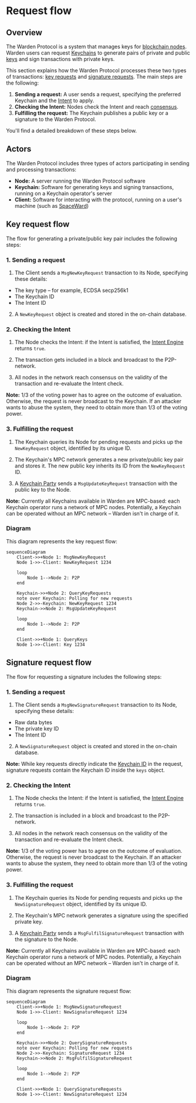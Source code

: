 ﻿---
sidebar_position: 4
---

# Request flow

## Overview

The Warden Protocol is a system that manages keys for [blockchain nodes](/learn/glossary#warden-protocol-node). Warden users can request [Keychains](/learn/glossary#keychain) to generate pairs of private and public [keys](/learn/glossary#key) and sign transactions with private keys.

This section explains how the Warden Protocol processes these two types of transactions: [key requests](/learn/glossary#key-request) and [signature requests](/learn/glossary#signature-request). The main steps are the following:

1. **Sending a request:** A user sends a request, specifying the preferred Keychain and the [Intent](/learn/glossary#intent) to apply.
2. **Checking the Intent:** Nodes check the Intent and reach [consensus](/learn/glossary#staking).
3. **Fulfilling the request:** The Keychain publishes a public key or a signature to the Warden Protocol.

You'll find a detailed breakdown of these steps below.

## Actors

The Warden Protocol includes three types of actors participating in sending and processing transactions:

- **Node:** A server running the Warden Protocol software
- **Keychain:** Software for generating keys and signing transactions, running on a Keychain operator's server
- **Client:** Software for interacting with the protocol, running on a user's machine (such as [SpaceWard](/learn/glossary#spaceward))

## Key request flow

The flow for generating a private/public key pair includes the following steps:

### 1. Sending a request

1. The Client sends a `MsgNewKeyRequest` transaction to its Node, specifying these details:

- The key type – for example, ECDSA secp256k1
- The Keychain ID
- The Intent ID

2. A `NewKeyRequest` object is created and stored in the on-chain database.

### 2. Checking the Intent

1. The Node checks the Intent: if the Intent is satisfied, the [Intent Engine](/learn/glossary#intent-engine) returns `true`.

2. The transaction gets included in a block and broadcast to the P2P-network.

3. All nodes in the network reach consensus on the validity of the transaction and re-evaluate the Intent check.

**Note:** 1/3 of the voting power has to agree on the outcome of evaluation. Otherwise, the request is never broadcast to the Keychain. If an attacker wants to abuse the system, they need to obtain more than 1/3 of the voting power.

### 3. Fulfilling the request

1. The Keychain queries its Node for pending requests and picks up the `NewKeyRequest` object, identified by its unique ID.

2. The Keychain's MPC network generates a new private/public key pair and stores it. The new public key inherits its ID from the `NewKeyRequest` ID. 

3. A [Keychain Party](/learn/glossary#keychain-party) sends a `MsgUpdateKeyRequest` transaction with the public key to the Node.

**Note:** Currently all Keychains available in Warden are MPC-based: each Keychain operator runs a network of MPC nodes. Potentially, a Keychain can be operated without an MPC network – Warden isn't in charge of it.

### Diagram

This diagram represents the key request flow:

```mermaid
sequenceDiagram
    Client->>+Node 1: MsgNewKeyRequest
    Node 1->>-Client: NewKeyRequest 1234

    loop
        Node 1-->Node 2: P2P
    end

    Keychain->>+Node 2: QueryKeyRequests
    note over Keychain: Polling for new requests
    Node 2->>-Keychain: NewKeyRequest 1234
    Keychain->>Node 2: MsgUpdateKeyRequest

    loop
        Node 1-->Node 2: P2P
    end

    Client->>+Node 1: QueryKeys
    Node 1->>-Client: Key 1234
```

## Signature request flow

The flow for requesting a signature includes the following steps:

### 1. Sending a request

1. The Client sends a `MsgNewSignatureRequest` transaction to its Node, specifying these details:

- Raw data bytes
- The private key ID
- The Intent ID

2. A `NewSignatureRequest` object is created and stored in the on-chain database.

**Note:** While key requests directly indicate the [Keychain ID](/learn/glossary#keychain-id) in the request, signature requests contain the Keychain ID inside the `keys` object.

### 2. Checking the Intent

1. The Node checks the Intent: if the Intent is satisfied, the [Intent Engine](/learn/glossary#intent-engine) returns `true`.

2. The transaction is included in a block and broadcast to the P2P-network.  
3. All nodes in the network reach consensus on the validity of the transaction and re-evaluate the Intent check.

**Note:** 1/3 of the voting power has to agree on the outcome of evaluation. Otherwise, the request is never broadcast to the Keychain. If an attacker wants to abuse the system, they need to obtain more than 1/3 of the voting power.

### 3. Fulfilling the request

1. The Keychain queries its Node for pending requests and picks up the `NewSignatureRequest` object, identified by its unique ID.  

2. The Keychain's MPC network generates a signature using the specified private key.  

3. A [Keychain Party](/learn/glossary#keychain-party) sends a `MsgFulfilSignatureRequest` transaction with the signature to the Node.

**Note:** Currently all Keychains available in Warden are MPC-based: each Keychain operator runs a network of MPC nodes. Potentially, a Keychain can be operated without an MPC network – Warden isn't in charge of it.

### Diagram

This diagram represents the signature request flow:

```mermaid
sequenceDiagram
    Client->>+Node 1: MsgNewSignatureRequest
    Node 1->>-Client: NewSignatureRequest 1234

    loop
        Node 1-->Node 2: P2P
    end

    Keychain->>+Node 2: QuerySignatureRequests
    note over Keychain: Polling for new requests
    Node 2->>-Keychain: SignatureRequest 1234
    Keychain->>Node 2: MsgFulfilSignatureRequest

    loop
        Node 1-->Node 2: P2P
    end

    Client->>+Node 1: QuerySignatureRequests
    Node 1->>-Client: NewSignatureRequest 1234
```